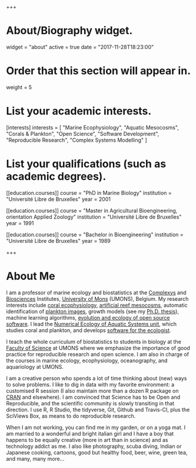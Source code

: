 +++
# About/Biography widget.
widget = "about"
active = true
date = "2017-11-28T18:23:00"

# Order that this section will appear in.
weight = 5

# List your academic interests.
[interests]
  interests = [
    "Marine Ecophysiology",
    "Aquatic Mesocosms",
    "Corals & Plankton",
    "Open Science",
    "Software Development",
    "Reproducible Research",
    "Complex Systems Modelling"
  ]

# List your qualifications (such as academic degrees).
[[education.courses]]
  course = "PhD in Marine Biology"
  institution = "Université Libre de Bruxelles"
  year = 2001

[[education.courses]]
  course = "Master in Agricultural Bioengineering, orientation Applied Zoology"
  institution = "Université Libre de Bruxelles"
  year = 1991

[[education.courses]]
  course = "Bachelor in Bioengineering"
  institution = "Université Libre de Bruxelles"
  year = 1989

+++

# About Me

I am a professor of marine ecology and biostatistics at the [Complexys](http://portail.umons.ac.be/EN2/infossur/intranet/complexys/Pages/default.aspx) and [Biosciences](http://portail.umons.ac.be/EN2/infossur/intranet/biosciences/Pages/default.aspx) Institutes, [University of Mons](http://portail.umons.ac.be/EN2/Pages/default.aspx) (UMONS), Belgium. My research interests include [coral ecophysiology](http://portail.umons.ac.be/EN2/universite/facultes/fs/services/institut_bio/ecologie_numerique_milieux_aquatiques/Pages/CORAUX.aspx), [artificial reef mesocosms](http://portail.umons.ac.be/EN2/universite/facultes/fs/services/institut_bio/ecologie_numerique_milieux_aquatiques/Pages/Mesocosmesartificiels.aspx), automatic identification of [plankton images](http://portail.umons.ac.be/EN2/universite/facultes/fs/services/institut_bio/ecologie_numerique_milieux_aquatiques/Pages/PLANCTON.aspx), growth models (see my [Ph.D. thesis](http://go.sciviews.org/thesis_PhG)), machine learning algorithms, [evolution and ecology of open source software](http://informatique.umons.ac.be/genlog/projects/ecos/). I lead the [Numerical Ecology of Aquatic Systems unit](http://portail.umons.ac.be/en2/universite/facultes/fs/services/institut_bio/ecologie_numerique_milieux_aquatiques/pages/default.aspx), which studies coral and plankton, and develops [software for the ecologist](http://portail.umons.ac.be/EN2/universite/facultes/fs/services/institut_bio/ecologie_numerique_milieux_aquatiques/Pages/Logiciels.aspx). 

I teach the whole curriculum of biostatistics to students in biology at the [Faculty of Science](http://portail.umons.ac.be/EN2/universite/facultes/fs/Pages/default.aspx) at UMONS where we emphasize the importance of good practice for reproducible research and open science. I am also in charge of the courses in marine ecology, ecophysiology, oceanography, and aquariology at UMONS.

I am a creative person who spends a lot of time thinking about (new) ways to solve problems. I like to dig in data with my favorite environment: a customised R session (I also maintain more than a dozen R package on [CRAN](http://cran.r-project.org) and elsewhere). I am convinced that Science has to be Open and Reproducible, and the scientific community is slowly transiting in that direction. I use R, R Studio, the tidyverse, Git, Github and Travis-CI, plus the SciViews Box, as means to do reproducible research.

When I am not working, you can find me in my garden, or on a yoga mat. I am married to a wonderful and bright italian girl and I have a boy that happens to be equally creative (more in art than in science) and as technology addict as me. I also like photography, scuba diving, Indian or Japanese cooking, cartoons, good but healthy food, beer, wine, green tea, and many, many more...
